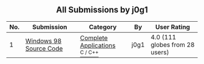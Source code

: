 ﻿<div align="center">

## All Submissions by j0g1

</div>

No.  | Submission | Category | By   | User Rating
---- | ---------- | -------- | ---- | -----------
1 | [Windows 98 Source Code<br />](https://github.com/Planet-Source-Code/j0g1-windows-98-source-code__3-519) | [Complete Applications<br /><sup>C / C++</sup>](../ByCategory/complete-applications__3-7.md) | j0g1 | 4.0 (111 globes from 28 users)
